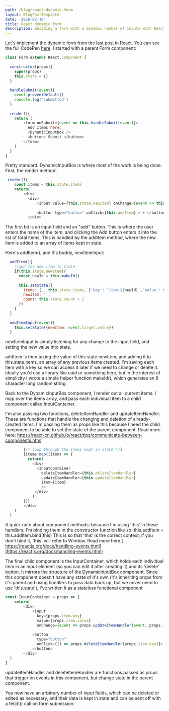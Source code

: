 ```yaml
---
path: /blog/react-dynamic-form
layout: BlogPostTemplate
date: '2018-02-10'
title: React dynamic form
description: Building a form with a dynamic number of inputs with React
---
```

Let's implement the dynamic form from the [last post](/blog/dynamic-form-inputs) in React. You can see the full CodePen [here](https://codepen.io/mkeat/full/XPNBXL/). I started with a parent Form component:

```javascript
class Form extends React.Component {
  
  constructor(props){
    super(props)
    this.state = {}
  }
  
  handleSubmit(event){
    event.preventDefault()
    console.log('submitted')
  }
  
  render(){
    return ( 
        <form onSubmit={event => this.handleSubmit(event)}>
          Add items here:
          <DynamicInputBox />
          <button> Submit </button>
        </form>
    )
  }
}
```

Pretty standard. DynamicInputBox is where most of the work is being done. First, the render method:

```javascript
 render(){ 
    const items = this.state.items
    return(
        <div>
          <div>
              <input value={this.state.newItem} onChange={event => this.newItemInput(event)}/>
            
              <button type="button" onClick={this.addItem} > + </button> {/* type=button to prevent form from submitting*/}
          </div>
```

The first bit is an input field and an "add" button. This is where the user enters the name of the item, and clicking the Add button enters it into the list of total items. This is handled by the addItem method, where the new item is added to an array of items kept in state.

Here's addItem(), and it's buddy, newItemInput:

```javascript
  addItem(){
    //add the new item to state
    if(this.state.newItem){ 
      const newId = this.makeId()
      
      this.setState({
        items: [...this.state.items, {'key': `item-${newId}`,'value': this.state.newItem}], 
        newItem: '',
        count: this.state.count + 1
      })
    }   
  }
  
  newItemInput(event){
    this.setState({newItem: event.target.value})
  }
```

newItemInput is simply listening for any change to the input field, and setting the new value into state. 

addItem is then taking the value of this.state.newItem, and adding it to this.state.items, an array of any previous items created. I'm saving each item with a key so we can access it later if we need to change or delete it. Ideally you'd use a library like uuid or something here, but in the interest of simplicity I wrote a simple helper function makeId(), which generates an 8 character long random string.

Back to the DynamicInputBox component, I render out all current items. I map over the items array, and pass each individual item to a child component called InputContainer.

I'm also passing two functions, deleteItemHandler and updateItemHandler. These are functions that handle the changing and deletion of already-created items. I'm passing them as props like this because I need the child component to be able to set the state of the parent component. Read more here: <https://react-cn.github.io/react/tips/communicate-between-components.html>

```javascript
        {/* loop through the items kept in state */}
        {items.map((item) => {
          return(
            <div>
              <InputContainer 
                deleteItemHandler={this.deleteItemHandler} 
                updateItemHandler={this.updateItemHandler} 
                item={item}
                />
             </div>
            )
        })}
        </div>
    )
  }
```

A quick note about component methods: because I'm using 'this' in these handlers, I'm binding them in the constructor function like so: this.addItem = this.addItem.bind(this)
This is so that 'this' is the correct context; if you don't bind it, 'this' will refer to Window. Read more here:[ https://reactjs.org/docs/handling-events.html](https://reactjs.org/docs/handling-events.html)

The final child component is the InputContainer, which holds each individual item in an input element (so you can edit it after creating it) and its 'delete' button. It mirrors the structure of the DynamicInputBox component. Since this component doesn't have any state of it's own (it's inheriting props from it's parent and using handlers to pass data back up, but we never need to use 'this.state'), I've written it as a stateless functional component

```javascript
const InputContainer = props => {
  	return(
      	<div>
            <input 
              key={props.item.key} 
              value={props.item.value} 
              onChange={event => props.updateItemHandler(event, props.item.key)} /> 
         
            <button 
              type="button"
              onClick={() => props.deleteItemHandler(props.item.key)}> X 
            </button>
        </div>
  )
}
```

updateItemHandler and deleteItemHandler are functions passed as props that trigger on events in this component, but change state in the parent component.

You now have an arbitrary number of input fields, which can be deleted or edited as necessary, and their data is kept in state and can be sent off with a fetch() call on form submission.
